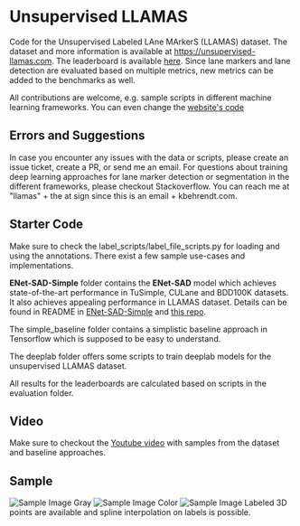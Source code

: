 # Unsupervised LLAMAS
Code for the Unsupervised Labeled LAne MArkerS (LLAMAS) dataset. The dataset and more information is available at https://unsupervised-llamas.com. 
The leaderboard is available [here](https://unsupervised-llamas.com/llamas/benchmarks). Since lane markers and lane detection are evaluated based on multiple metrics, new metrics can be added to the benchmarks as well.

All contributions are welcome, e.g. sample scripts in different machine learning frameworks.  You can even change the [website's code](https://github.com/karstenBehrendt/benchmarks_website/tree/master/benchmarks/llamas)

## Errors and Suggestions
In case you encounter any issues with the data or scripts, please create an issue ticket, create a PR, or send me an email.
For questions about training deep learning approaches for lane marker detection or segmentation in the different frameworks, please checkout Stackoverflow.
You can reach me at "llamas" + the at sign since this is an email + kbehrendt.com.

## Starter Code
Make sure to check the label_scripts/label_file_scripts.py for loading and using the annotations. There exist a few sample use-cases and implementations.

**ENet-SAD-Simple** folder contains the **ENet-SAD** model which achieves state-of-the-art performance in TuSimple, CULane and BDD100K datasets. It also achieves appealing performance in LLAMAS dataset. Details can be found in README in [ENet-SAD-Simple](/ENet-SAD-Simple) and [this repo](https://github.com/cardwing/Codes-for-Lane-Detection).

The simple_baseline folder contains a simplistic baseline approach in Tensorflow which is supposed to be easy to understand.

The deeplab folder offers some scripts to train deeplab models for the unsupervised LLAMAS dataset.

All results for the leaderboards are calculated based on scripts in the evaluation folder.

## Video
Make sure to checkout the [Youtube video](https://youtu.be/kp0qz8PuXxA) with samples from the dataset and baseline approaches.

## Sample

![Sample Image Gray](https://github.com/karstenbehrendt/unsupervised_llamas/blob/master/samples/sample_gray.jpg) ![Sample Image Color](https://github.com/karstenbehrendt/unsupervised_llamas/blob/master/samples/sample_color.jpg)
![Sample Image Labeled](https://github.com/karstenbehrendt/unsupervised_llamas/blob/master/samples/sample_labeled.jpg)
3D points are available and spline interpolation on labels is possible.
